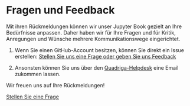 # Fragen und Feedback

Mit ihren Rückmeldungen können wir unser Jupyter Book gezielt an Ihre Bedürfnisse anpassen.
Daher haben wir für Ihre Fragen und für Kritik, Anregungen und Wünsche mehrere Kommunikationswege eingerichtet.

1) Wenn Sie einen GitHub-Account besitzen, können Sie direkt ein Issue erstellen: <a href="https://github.com/quadriga-dk/Bewegtes-Bild-Fallstudie-1/issues/new" class="external-link" target="_blank">Stellen Sie uns eine Frage oder geben Sie uns Feedback
</a> <br>

2) Ansonsten können Sie uns über den [Quadriga-Helpdesk](mailto:derya.demir@fu-berlin.de?subject=[GitHub]%20Feedback%20Bewegtes-Bild-Fallstudie-1) eine Email zukommen lassen.  

Wir freuen uns auf Ihre Rückmeldungen!

<a href="https://github.com/quadriga-dk/Bewegtes-Bild-Fallstudie-1/issues/new?assignees=&labels=question&projects=&template=frage.yml" class="external-link" target="_blank">
    Stellen Sie eine Frage
</a> <br>
